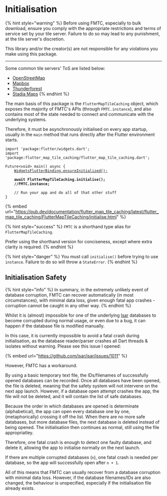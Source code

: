 # Initialisation

{% hint style="warning" %}
Before using FMTC, especially to bulk download, ensure you comply with the appropriate restrictions and terms of service set by your tile server. Failure to do so may lead to any punishment, at the tile server's discretion.

This library and/or the creator(s) are not responsible for any violations you make using this package.

***

Some common tile servers' ToS are listed below:

* [OpenStreetMap](https://operations.osmfoundation.org/policies/tiles)
* [Mapbox](https://www.mapbox.com/legal/tos)
* [Thunderforest](https://www.thunderforest.com/terms/)
* [Stadia Maps](https://stadiamaps.com/terms-of-service/)
{% endhint %}

The main basis of this package is the `FlutterMapTileCaching` object, which exposes the majority of FMTC's APIs (through `FMTC.instance`), and also contains most of the state needed to connect and communicate with the underlying systems.

Therefore, it must be asynchronously initialised on every app startup, usually in the `main` method that runs directly after the Flutter environment starts.

<pre class="language-dart" data-title="main.dart"><code class="lang-dart">import 'package:flutter/widgets.dart';
import 'package:flutter_map_tile_caching/flutter_map_tile_caching.dart';

Future&#x3C;void> main() async {
    <a data-footnote-ref href="#user-content-fn-1">WidgetsFlutterBinding.ensureInitialized();</a>   
    
<strong>    await FlutterMapTileCaching.initialise();
</strong><strong>    //FMTC.instance;
</strong>    
    // Run your app and do all of that other stuff
}
</code></pre>

{% embed url="https://pub.dev/documentation/flutter_map_tile_caching/latest/flutter_map_tile_caching/FlutterMapTileCaching/initialise.html" %}

{% hint style="success" %}
`FMTC` is a shorthand type alias for `FlutterMapTileCaching`.

Prefer using the shorthand version for conciseness, except where extra clarity is required.
{% endhint %}

{% hint style="danger" %}
You must call `initialise()` before trying to use `instance`. Failure to do so will throw a `StateError`.
{% endhint %}

## Initialisation Safety

{% hint style="info" %}
In summary, in the extremely unlikely event of database corruption, FMTC can recover automatically (in most circumstances), with minimal data loss, given enough fatal app crashes - corruption cannot be caught in any other way.
{% endhint %}

Whilst it is (almost) impossible for one of the underlying [Isar](https://isar.dev/) databases to become corrupted during normal usage, or even due to a bug, it can happen if the database file is modified manually.

In this case, it is currently impossible to avoid a fatal crash during initialisation, as the database reader/parser crashes all Dart threads & isolates without warning. Please see this issue I opened:

{% embed url="https://github.com/isar/isar/issues/1011" %}

However, FMTC has a workaround.

By using a basic temporary text file, the IDs/filenames of successfully opened databases can be recorded. Once all databases have been opened, the file is deleted, meaning that the safety system will not intervene on the next app launch. However, if a database open attempt crashes the app, the file will not be deleted, and it will contain the list of safe databases.

Because the order in which databases are opened is determinate (alphabetical), the app can open every database one by one, (metaphorically) crossing it off the list. When there are no more safe databases, but more database files, the next database is deleted instead of being opened. The initialisation then continues as normal, still using the file appropriatley.

Therefore, one fatal crash is enough to detect one faulty database, and delete it, allowing the app to initialise normally on the next launch.

If there are multiple corrupted databases (`n`), one fatal crash is needed per database, so the app will successfully open after `n + 1`.

All of this means that FMTC can usually recover from a database corruption with minimal data loss. However, if the database filenames/IDs are also changed, the behaviour is unspecified, especially if the initialisation file already exists.

[^1]: A Flutter method required to prevent a fatal error from occurring on app launch.
